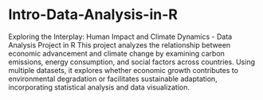 # Intro-Data-Analysis-in-R
Exploring the Interplay: Human Impact and Climate Dynamics - Data Analysis Project in R
This project analyzes the relationship between economic advancement and climate change by examining carbon emissions, energy consumption, and social factors across countries. Using multiple datasets, it explores whether economic growth contributes to environmental degradation or facilitates sustainable adaptation, incorporating statistical analysis and data visualization.
